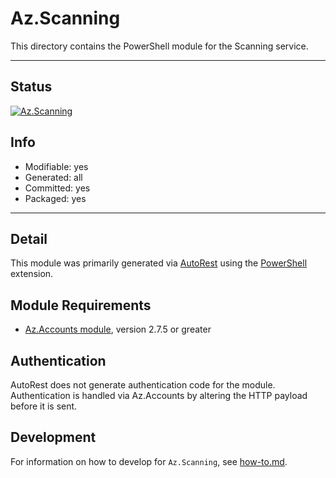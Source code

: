 <!-- region Generated -->
# Az.Scanning
This directory contains the PowerShell module for the Scanning service.

---
## Status
[![Az.Scanning](https://img.shields.io/powershellgallery/v/Az.Scanning.svg?style=flat-square&label=Az.Scanning "Az.Scanning")](https://www.powershellgallery.com/packages/Az.Scanning/)

## Info
- Modifiable: yes
- Generated: all
- Committed: yes
- Packaged: yes

---
## Detail
This module was primarily generated via [AutoRest](https://github.com/Azure/autorest) using the [PowerShell](https://github.com/Azure/autorest.powershell) extension.

## Module Requirements
- [Az.Accounts module](https://www.powershellgallery.com/packages/Az.Accounts/), version 2.7.5 or greater

## Authentication
AutoRest does not generate authentication code for the module. Authentication is handled via Az.Accounts by altering the HTTP payload before it is sent.

## Development
For information on how to develop for `Az.Scanning`, see [how-to.md](how-to.md).
<!-- endregion -->
